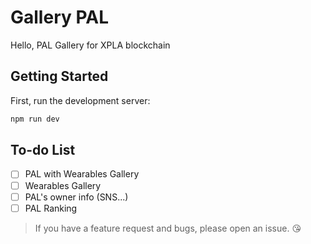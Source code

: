 # Gallery PAL

Hello, PAL Gallery for XPLA blockchain

## Getting Started

First, run the development server:

```bash
npm run dev
```

## To-do List

- [ ] PAL with Wearables Gallery
- [ ] Wearables Gallery
- [ ] PAL's owner info (SNS...)
- [ ] PAL Ranking

> If you have a feature request and bugs, please open an issue. 😘
